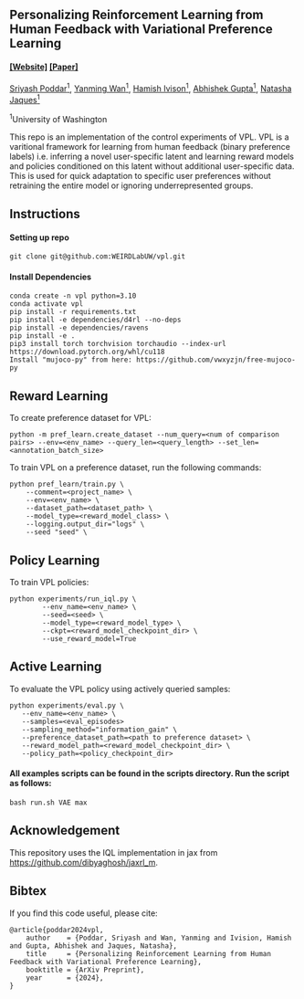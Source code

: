 ## Personalizing Reinforcement Learning from Human Feedback with Variational Preference Learning

####  [[Website]](https://weirdlabuw.github.io/vpl/) [[Paper]](https://arxiv.org/) 

[Sriyash Poddar<sup>1</sup>](https://sriya.sh), [Yanming Wan<sup>1</sup>](https://yanmingwan.com/), [Hamish Ivison<sup>1</sup>](https://hamishivi.github.io/), [Abhishek Gupta<sup>1</sup>](https://homes.cs.washington.edu/~abhgupta), [Natasha Jaques<sup>1</sup>](https://natashajaques.ai)<br/>

<sup>1</sup>University of Washington

This repo is an implementation of the control experiments of VPL. VPL is a varitional framework for learning from human feedback (binary preference labels) i.e. inferring a novel user-specific latent and learning reward models and policies conditioned on this latent without additional user-specific data. This is used for quick adaptation to specific user preferences without retraining the entire model or ignoring underrepresented groups.

## Instructions


#### Setting up repo
```
git clone git@github.com:WEIRDLabUW/vpl.git
```

#### Install Dependencies
```
conda create -n vpl python=3.10
conda activate vpl
pip install -r requirements.txt
pip install -e dependencies/d4rl --no-deps
pip install -e dependencies/ravens
pip install -e .
pip3 install torch torchvision torchaudio --index-url https://download.pytorch.org/whl/cu118
Install "mujoco-py" from here: https://github.com/vwxyzjn/free-mujoco-py 
```

## Reward Learning

To create preference dataset for VPL:
```
python -m pref_learn.create_dataset --num_query=<num of comparison pairs> --env=<env_name> --query_len=<query_length> --set_len=<annotation_batch_size>
```

To train VPL on a preference dataset, run the following commands:
```
python pref_learn/train.py \
    --comment=<project_name> \
    --env=<env_name> \
    --dataset_path=<dataset_path> \
    --model_type=<reward_model_class> \
    --logging.output_dir="logs" \
    --seed "seed" \
```


## Policy Learning
To train VPL policies:

```
python experiments/run_iql.py \
        --env_name=<env_name> \
        --seed=<seed> \
        --model_type=<reward_model_type> \
        --ckpt=<reward_model_checkpoint_dir> \
        --use_reward_model=True
```


## Active Learning

To evaluate the VPL policy using actively queried samples:

```
python experiments/eval.py \
   --env_name=<env_name> \
   --samples=<eval_episodes>
   --sampling_method="information_gain" \
   --preference_dataset_path=<path to preference dataset> \
   --reward_model_path=<reward_model_checkpoint_dir> \
   --policy_path=<policy_checkpoint_dir>   
```

#### All examples scripts can be found in the scripts directory. Run the script as follows:

```
bash run.sh VAE max 
```


## Acknowledgement

This repository uses the IQL implementation in jax from https://github.com/dibyaghosh/jaxrl_m.


## Bibtex
If you find this code useful, please cite:

```
@article{poddar2024vpl,
    author    = {Poddar, Sriyash and Wan, Yanming and Ivision, Hamish and Gupta, Abhishek and Jaques, Natasha},
    title     = {Personalizing Reinforcement Learning from Human Feedback with Variational Preference Learning},
    booktitle = {ArXiv Preprint},
    year      = {2024},
}
```
